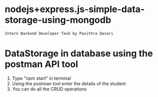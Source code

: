 # nodejs+express.js-simple-data-storage-using-mongodb

    Intern Backend Developer Task by Pavithra Dasari


# DataStorage in database using the postman API tool

1. Type "npm start" in terminal 
2. Using the postman tool enter the details of the student
3. You can do all the CRUD operations 

